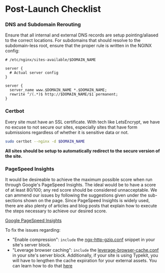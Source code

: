 # Post-Launch Checklist


### DNS and Subdomain Rerouting

Ensure that all internal and external DNS records are setup pointing/aliased to the correct locations.
For subdomains that should resolve to the subdomain-less root, ensure that the proper rule is written 
in the NGINX config:

```nginx
# /etc/nginx/sites-available/$DOMAIN_NAME

server {
  # Actual server config
}

server {
  server_name www.$DOMAIN_NAME *.$DOMAIN_NAME;
  rewrite ^/(.*)$ http://$DOMAIN_NAME/$1 permanent;
}
```


### Certbot

Every site must have an SSL certificate. With tech like LetsEncrypt, we have no excuse to not secure our
sites, especially sites that have form submissions regardless of whether it is sensitive data or not.

```bash
sudo certbot --nginx -d $DOMAIN_NAME
```

__All sites should be setup to automatically redirect to the secure version of the site.__


### PageSpeed Insights

It would be desireable to achieve the maximum possible score when run through Google's PageSpeed Insights.
The ideal would be to have a score of at least 80/100; any red score should be considered unnacceptable. 
We can ammend our issues by following the suggestions given under the sub-sections shown on the page. Since 
PageSpeed Insights is widely used, there are also plenty of articles and blog posts that explain how to 
execute the steps necessary to achieve our desired score.

[Google PageSpeed Insights](https://developers.google.com/speed/pagespeed/insights/)

To fix the issues regarding: 

- "Enable compression": `include` the [ngx-http-gzip.conf](https://github.com/MAPC/infrastructure/blob/master/conf/nginx/snippets/ngx-http-gzip.conf) snippet in your site's server block.
- "Leverage browser caching": `include` the [leverage-browser-cache.conf](https://github.com/MAPC/infrastructure/blob/master/conf/nginx/snippets/leverage-browser-cache.conf) in your site's server block.
  Additionally, if your site is using Typekit, you will have to lengthen the cache expiration for your external assets. You can learn how to do that [here](https://blog.typekit.com/2016/01/21/improved-caching-for-kits-opt-for-longer-cache-timeout/)
